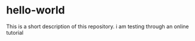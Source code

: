 # hello-world
This is a short description of this repository. i am testing through an online tutorial
